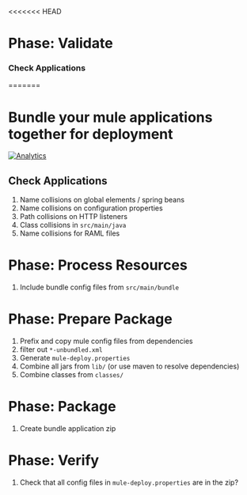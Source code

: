<<<<<<< HEAD
# Phase: Validate
### Check Applications
=======
# Bundle your mule applications together for deployment

[![Analytics](https://hoegg-ga-beacon.appspot.com/UA-76227345-2/mule-bundle-maven-plugin)](https://github.com/hoeggsoftware/ga-beacon)

## Check Applications
1. Name collisions on global elements / spring beans
2. Name collisions on configuration properties
3. Path collisions on HTTP listeners
4. Class collisions in `src/main/java`
5. Name collisions for RAML files

# Phase: Process Resources
1. Include bundle config files from `src/main/bundle`
# Phase: Prepare Package
1. Prefix and copy mule config files from dependencies
2. filter out `*-unbundled.xml`
4. Generate `mule-deploy.properties`
5. Combine all jars from `lib/` (or use maven to resolve dependencies)
6. Combine classes from `classes/`
# Phase: Package
1. Create bundle application zip
# Phase: Verify
1. Check that all config files in `mule-deploy.properties` are in the zip?
